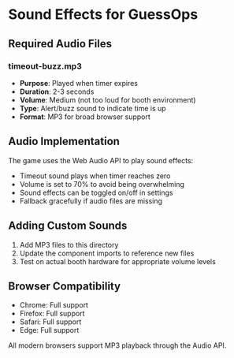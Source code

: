 # Sound Effects for GuessOps

## Required Audio Files

### timeout-buzz.mp3
- **Purpose**: Played when timer expires
- **Duration**: 2-3 seconds
- **Volume**: Medium (not too loud for booth environment)
- **Type**: Alert/buzz sound to indicate time is up
- **Format**: MP3 for broad browser support

## Audio Implementation

The game uses the Web Audio API to play sound effects:
- Timeout sound plays when timer reaches zero
- Volume is set to 70% to avoid being overwhelming
- Sound effects can be toggled on/off in settings
- Fallback gracefully if audio files are missing

## Adding Custom Sounds

1. Add MP3 files to this directory
2. Update the component imports to reference new files
3. Test on actual booth hardware for appropriate volume levels

## Browser Compatibility

- Chrome: Full support
- Firefox: Full support  
- Safari: Full support
- Edge: Full support

All modern browsers support MP3 playback through the Audio API.
